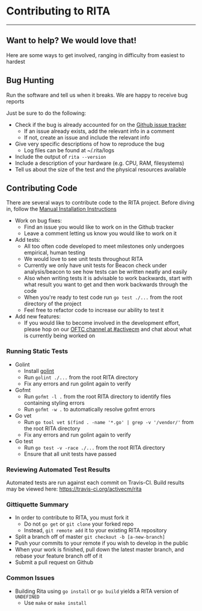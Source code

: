 # Contributing to RITA
---
## Want to help? We would love that!
Here are some ways to get involved, ranging in
difficulty from easiest to hardest

## Bug Hunting
Run the software and tell us when it breaks. We are happy to receive bug
reports

Just be sure to do the following:
* Check if the bug is already accounted for on the
[Github issue tracker](https://github.com/activecm/rita/issues)
  * If an issue already exists, add the relevant info in a comment
  * If not, create an issue and include the relevant info
* Give very specific descriptions of how to reproduce the bug
  * Log files can be found at ~/.rita/logs
* Include the output of `rita --version`
* Include a description of your hardware (e.g. CPU, RAM, filesystems)
* Tell us about the size of the test and the physical resources available

## Contributing Code
There are several ways to contribute code to the RITA project.
Before diving in, follow the [Manual Installation Instructions](docs/Manual%20Installation.md)

* Work on bug fixes:
  * Find an issue you would like to work on in the Github tracker
  * Leave a comment letting us know you would like to work on it
* Add tests:
  * All too often code developed to meet milestones only undergoes
  empirical, human testing
  * We would love to see unit tests throughout RITA
  * Currently we only have unit tests for Beacon check under analysis/beacon to
  see how tests can be written neatly and easily
  * Also when writing tests it is advisable to work backwards, start with what
  result you want to get and then work backwards through the code
  * When you're ready to test code run `go test ./...` from the root directory
  of the project
  * Feel free to refactor code to increase our ability to test it
* Add new features:
  * If you would like to become involved in the development effort, please hop
   on our [OFTC channel at #activecm](https://webchat.oftc.net/?channels=activecm)
   and chat about what is currently being worked on

### Running Static Tests
* Golint
  * Install [golint](https://github.com/golang/lint)
  * Run `golint ./...` from the root RITA directory
  * Fix any errors and run golint again to verify
* Gofmt
  * Run `gofmt -l .` from the root RITA directory to identify files containing styling errors
  * Run `gofmt -w .` to automatically resolve gofmt errors
* Go vet
  * Run `go tool vet $(find . -name '*.go' | grep -v '/vendor/'` from the root RITA directory
  * Fix any errors and run golint again to verify
* Go test
  * Run `go test -v -race ./...` from the root RITA directory
  * Ensure that all unit tests have passed

### Reviewing Automated Test Results
Automated tests are run against each commit on Travis-CI. Build results may be viewed here: https://travis-ci.org/activecm/rita

### Gittiquette Summary
* In order to contribute to RITA, you must fork it
  * Do not `go get` or `git clone` your forked repo
  * Instead, `git remote add` it to your existing RITA repository
* Split a branch off of master `git checkout -b [a-new-branch]`
* Push your commits to your remote if you wish to develop in the public
* When your work is finished, pull down the latest master branch, and rebase
your feature branch off of it
* Submit a pull request on Github

### Common Issues
* Building Rita using `go install` or `go build` yields a RITA version of `UNDEFINED`
  * Use `make` or `make install`
